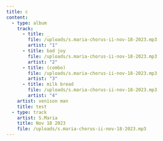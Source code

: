 ```yaml
---
title: c
content:
  - type: album
    track:
      - title: _
        file: /uploads/s.maria-chorus-ii-nov-18-2023.mp3
        artist: "1"
      - title: bad joy
        file: /uploads/s.maria-chorus-ii-nov-18-2023.mp3
        artist: "2"
      - title: (combo)
        file: /uploads/s.maria-chorus-ii-nov-18-2023.mp3
        artist: "3"
      - title: milk bread
        file: /uploads/s.maria-chorus-ii-nov-18-2023.mp3
        artist: "4"
    artist: venison man
    title: test
  - type: track
    artist: S.Maria
    title: Nov 18 2023
    file: /uploads/s.maria-chorus-ii-nov-18-2023.mp3
---
```

